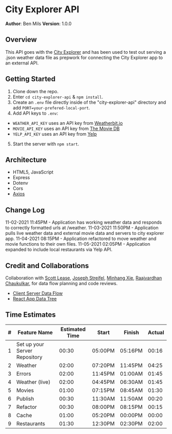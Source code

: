 # City Explorer API

**Author**: Ben Mils 
**Version**: 1.0.0

## Overview

This API goes with the [City Explorer]() and has been used to test out serving a .json weather data file as prepwork for connecting the City Explorer app to an external API.

## Getting Started

1. Clone down the repo.
2. Enter `cd city-explorer-api` & `npm install`.
3. Create an `.env` file directly inside of the "city-explorer-api" directory and add `PORT=your-prefered-local-port`.
4. Add API keys to `.env`: 
  - `WEATHER_API_KEY` uses an API key from [Weatherbit.io](https://www.weatherbit.io/)
  - `MOVIE_API_KEY` uses an API key from [The Movie DB](https://www.themoviedb.org/)
  - `YELP_API_KEY` uses an API key from [Yelp](https://www.yelp.com)
5. Start the server with `npm start`.

## Architecture

- HTML5, JavaScript
- Express
- Dotenv
- Cors
- [Axios](https://www.npmjs.com/package/axios)

## Change Log

11-02-2021 11:45PM - Application has working weather data and responds to correctly formatted urls at /weather.
11-03-2021 11:50PM - Application pulls live weather data and external movie data and servers to city explorer app. 
11-04-2021 08:15PM - Application refactored to move weather and movie functions to their own files.
11-05-2021 02:05PM - Application expanded to include local restaurants via Yelp API.
 

## Credit and Collaborations

Collaboration with [Scott Lease](https://github.com/scottie-l), [Joseph Streifel](https://github.com/jstreifel-33), [Minhang Xie](https://github.com/minxie97), [Raajvardhan Chaukulkar](https://github.com/raajv), for data flow planning and code reviews.

- [Client Server Data Flow](./public/images/lab_09-data-flow.png)
- [React App Data Tree](./public/images/react-component-flow.png)

## Time Estimates

| # | Feature Name                  | Estimated Time |  Start   | Finish  | Actual |
| - | ------------------------------| -------------- | -------- | ------- | ------ |
| 1 | Set up your Server Repository | 00:30          | 05:00PM  | 05:16PM | 00:16  |
| 2 | Weather                       | 02:00          | 07:20PM  | 11:45PM | 04:25  |
| 3 | Errors                        | 02:00          | 11:45PM  | 01:00AM | 01:45  |
| 4 | Weather (live)                | 02:00          | 04:45PM  | 06:30AM | 01:45  |
| 5 | Movies                        | 01:00          | 07:15PM  | 08:45AM | 01:30  |
| 6 | Publish                       | 00:30          | 11:30AM  | 11:50AM | 00:20  |
| 7 | Refactor                      | 00:30          | 08:00PM  | 08:15PM | 00:15  |
| 8 | Cache                         | 01:00          | 05:20PM  | 00:00PM | 00:00  |
| 9 | Restaurants                   | 01:30          | 12:30PM  | 02:30PM | 02:00  |
